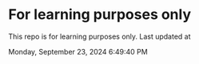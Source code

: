 # For learning purposes only
This repo is for learning purposes only.
Last updated at

Monday, September 23, 2024 6:49:40 PM

